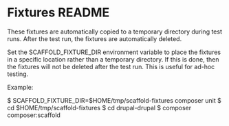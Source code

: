 # Fixtures README

These fixtures are automatically copied to a temporary directory during test runs. After the test run, the fixtures are automatically deleted.

Set the SCAFFOLD_FIXTURE_DIR environment variable to place the fixtures in a specific location rather than a temporary directory. If this is done, then the fixtures will not be deleted after the test run. This is useful for ad-hoc testing.

Example:

$ SCAFFOLD_FIXTURE_DIR=$HOME/tmp/scaffold-fixtures composer unit
$ cd $HOME/tmp/scaffold-fixtures
$ cd drupal-drupal
$ composer composer:scaffold

